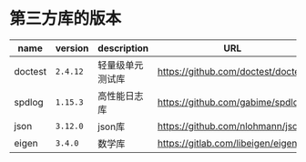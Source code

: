 # 第三方库的版本

|    name   |  version |  description  |              URL                   |
|-----------|----------|---------------|------------------------------------|
|  doctest  | `2.4.12` | 轻量级单元测试库 | https://github.com/doctest/doctest |
|  spdlog   | `1.15.3` |   高性能日志库  |  https://github.com/gabime/spdlog  |
|    json   | `3.12.0` |     json库     | https://github.com/nlohmann/json  |
|   eigen   | `3.4.0`  |     数学库     | https://gitlab.com/libeigen/eigen  |
